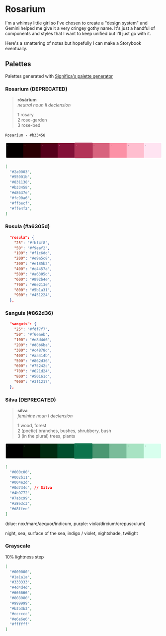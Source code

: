 # Rosarium

I'm a whimsy little girl so I've chosen to create a "design system" and Gemini helped me give it a very cringey gothy name. It's just a handful of components and styles that I want to keep unified but I'll just go with it.

Here's a smattering of notes but hopefully I can make a Storybook eventually.

## Palettes

Palettes generated with [Significa's palette generator](https://palette-generator.significa.co/?c=0D734C&s=10&cs=0.1&cm=0)

### Rosarium (DEPRECATED)

> **rŏsārĭum**<br/>
> _neutral noun II declension_
>
> 1 rosary<br/>
> 2 rose-garden<br/>
> 3 rose-bed

`Rosarium - #b33458`

![Rosarium color palette](app/assets/images/rosarium/palette-rosarium.png)

```json
[
  "#2a0003",
  "#55001b",
  "#831138",
  "#b33458",
  "#d8637e",
  "#fc90a6",
  "#ffbecf",
  "#ffe4f2",
]
```

### Rosula (#a6305d)

```json
  "rosula": {
    "25": "#fbf4f8",
    "50": "#f9eaf2",
    "100": "#f1c6dd",
    "200": "#e9a5c8",
    "300": "#e185b2",
    "400": "#c4457a",
    "500": "#a6305d",
    "600": "#892b4e",
    "700": "#6e213e",
    "800": "#5b1a31",
    "900": "#451224",
  },
```
### Sanguis (#862d36)

```json
  "sanguis": {
    "25": "#fdf7f7",
    "50": "#f6eaeb",
    "100": "#e8d4d6",
    "200": "#d8b6ba",
    "300": "#c4878d",
    "400": "#aa414b",
    "500": "#862d36",
    "600": "#75242c",
    "700": "#621d24",
    "800": "#50161c",
    "900": "#3f1217",
  },
```

### Silva (DEPRECATED)

> **silva**<br/>
> _feminine noun I declension_
>
> 1 wood, forest<br/>
> 2 (poetic) branches, bushes, shrubbery, bush<br/>
> 3 (in the plural) trees, plants

![Silva color palette](app/assets/images/rosarium/palette-silva.png)

```json
[
  "#000c00",
  "#002b11",
  "#004e2d",
  "#0d734c", // Silva
  "#4b9772",
  "#7abc99",
  "#a8e3c3",
  "#d8ffee"
]
```

(blue: nox/mare/aequor/indicum, purple: viola/dircium/crepusculum)

night, sea, surface of the sea, indigo / violet, nightshade, twilight

### Grayscale

10% lightness step

```json
[
  "#000000",
  "#1a1a1a",
  "#333333",
  "#4d4d4d",
  "#666666",
  "#808080",
  "#999999",
  "#b3b3b3",
  "#cccccc",
  "#e6e6e6",
  "#ffffff"
]
```
